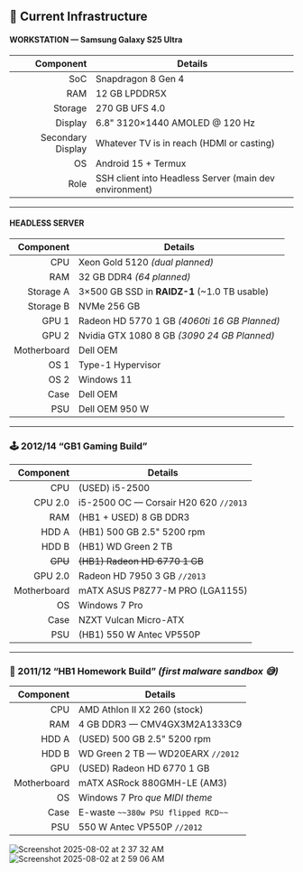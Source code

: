 ## 🔧 Current Infrastructure

#### WORKSTATION — Samsung Galaxy S25 Ultra  

| Component | Details |
|---:|---|
| SoC | Snapdragon 8 Gen 4 |
| RAM | 12 GB LPDDR5X |
| Storage | 270 GB UFS 4.0 |
| Display | 6.8" 3120×1440 AMOLED @ 120 Hz |
| Secondary Display | Whatever TV is in reach (HDMI or casting) |
| OS | Android 15 + Termux |
| Role | SSH client into Headless Server (main dev environment) |

---

#### HEADLESS SERVER  

| Component | Details |
|---:|---|
| CPU | Xeon Gold 5120 *(dual planned)* |
| RAM | 32 GB DDR4 *(64 planned)* |
| Storage A | 3×500 GB SSD in **RAIDZ-1** (~1.0 TB usable) |
| Storage B | NVMe 256 GB |
| GPU 1 | Radeon HD 5770 1 GB *(4060ti 16 GB Planned)* |
| GPU 2 | Nvidia GTX 1080 8 GB *(3090 24 GB Planned)* |
| Motherboard | Dell OEM |
| OS 1 | Type-1 Hypervisor |
| OS 2 | Windows 11 |
| Case | Dell OEM |
| PSU | Dell OEM 950 W |

---

### 🕹️ 2012/14 “GB1 Gaming Build”

| Component | Details |
|---:|---|
| CPU | (USED) i5-2500 |
| CPU 2.0 | i5-2500 OC — Corsair H20 620 `//2013` |
| RAM | (HB1 + USED) 8 GB DDR3 |
| HDD A | (HB1) 500 GB 2.5" 5200 rpm |
| HDD B | (HB1) WD Green 2 TB |
| ~~GPU~~ | ~~(HB1) Radeon HD 6770 1 GB~~ |
| GPU 2.0 | Radeon HD 7950 3 GB `//2013` |
| Motherboard | mATX ASUS P8Z77-M PRO (LGA1155) |
| OS | Windows 7 Pro |
| Case | NZXT Vulcan Micro-ATX |
| PSU | (HB1) 550 W Antec VP550P |

---

### 🧪 2011/12 “HB1 Homework Build” *(first malware sandbox 😅)*

| Component | Details |
|---:|---|
| CPU | AMD Athlon II X2 260 (stock) |
| RAM | 4 GB DDR3 — CMV4GX3M2A1333C9 |
| HDD A | (USED) 500 GB 2.5" 5200 rpm |
| HDD B | WD Green 2 TB — WD20EARX `//2012` |
| GPU | (USED) Radeon HD 6770 1 GB |
| Motherboard | mATX ASRock 880GMH-LE (AM3) |
| OS | Windows 7 Pro *que MIDI theme* |
| Case | E-waste `~~380w PSU flipped RCD~~` |
| PSU | 550 W Antec VP550P `//2012` |

![Screenshot 2025-08-02 at 2 37 32 AM](https://github.com/user-attachments/assets/013ede3d-d133-4e64-bc91-ccaaf8d5a913)  
![Screenshot 2025-08-02 at 2 59 06 AM](https://github.com/user-attachments/assets/c57979a1-cd7e-4a13-9219-6167c8b51c52)
